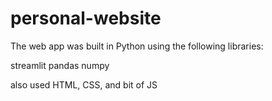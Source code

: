 # personal-website

The web app was built in Python using the following libraries:

streamlit
pandas
numpy

also used HTML, CSS, and bit of JS
